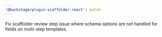 ```yaml
---
'@backstage/plugin-scaffolder-react': patch
---
```


Fix scaffolder review step issue where schema options are not handled for fields on multi-step templates.
